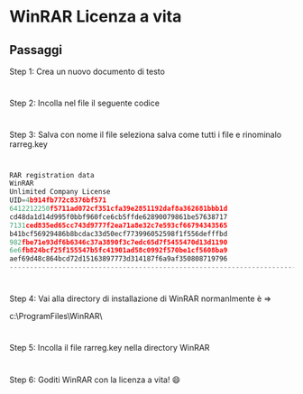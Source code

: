 # WinRAR Licenza a vita

## Passaggi

Step 1: Crea un nuovo documento di testo

#

Step 2: Incolla nel file il seguente codice

#

Step 3: Salva con nome il file seleziona salva come tutti i file e rinominalo rarreg.key

#

```python 
RAR registration data
WinRAR
Unlimited Company License
UID=4b914fb772c8376bf571
6412212250f5711ad072cf351cfa39e2851192daf8a362681bbb1d
cd48da1d14d995f0bbf960fce6cb5ffde62890079861be57638717
7131ced835ed65cc743d9777f2ea71a8e32c7e593cf66794343565
b41bcf56929486b8bcdac33d50ecf773996052598f1f556defffbd
982fbe71e93df6b6346c37a3890f3c7edc65d7f5455470d13d1190
6e6fb824bcf25f155547b5fc41901ad58c0992f570be1cf5608ba9
aef69d48c864bcd72d15163897773d314187f6a9af350808719796
----------------------------------------------------------------------------------------------------------
```

#
Step 4: Vai alla directory di installazione di WinRAR normanlmente è =>

c:\ProgramFiles\WinRAR\ 

#

Step 5: Incolla il file rarreg.key nella directory WinRAR

#

Step 6: Goditi WinRAR con la licenza a vita! :smile:

#
